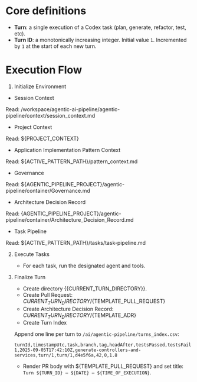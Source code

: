 # Core definitions

* **Turn**: a single execution of a Codex task (plan, generate, refactor, test, etc).
* **Turn ID**: a monotonically increasing integer. Initial value `1`. Incremented by `1` at the start of each new turn.

# Execution Flow

1. Initialize Environment

- Session Context

Read: /workspace/agentic-ai-pipeline/agentic-pipeline/context/session_context.md

- Project Context

Read: ${PROJECT_CONTEXT}

- Application Implementation Pattern Context

Read: ${ACTIVE_PATTERN_PATH}/pattern_context.md

- Governance

Read: ${AGENTIC_PIPELINE_PROJECT}/agentic-pipeline/container/Governance.md

- Architecture Decision Record

Read: {AGENTIC_PIPELINE_PROJECT}/agentic-pipeline/container/Architecture_Decision_Record.md

- Task Pipeline

Read: ${ACTIVE_PATTERN_PATH}/tasks/task-pipeline.md


2. Execute Tasks

   * For each task, run the designated agent and tools.
  
   
3. Finalize Turn
   - Create directory {{CURRENT_TURN_DIRECTORY}}.
   - Create Pull Request: ${{CURRENT_TURN_DIRECTORY}}/${TEMPLATE_PULL_REQUEST}
   - Create Architecture Decision Record: ${{CURRENT_TURN_DIRECTORY}}/${TEMPLATE_ADR}
   - Create Turn Index

   Append one line per turn to `/ai/agentic-pipeline/turns_index.csv`:
   
   ```
   turnId,timestampUtc,task,branch,tag,headAfter,testsPassed,testsFailed,coverageDeltaPct
   1,2025-09-05T17:42:10Z,generate-controllers-and-services,turn/1,turn/1,d4e5f6a,42,0,1.8
   ```
   * Render PR body with ${TEMPLATE_PULL_REQUEST} and set title:  `Turn ${TURN_ID} – ${DATE} – ${TIME_OF_EXECUTION}`.

